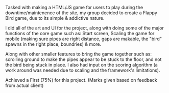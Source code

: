 Tasked with making a HTML/JS game for users to play during the downtime/maintenence of the site, my group decided to create a Flappy Bird game, due to its simple & addictive nature.

I did all of the art and UI for the project, along with doing some of the major functions of the core game such as: Start screen, Scaling the game for mobile (making sure pipes are right distance, gaps are makable, the "bird" spawns in the right place, boundries) & more.

Along with other smaller features to bring the game together such as: scrolling ground to make the pipes appear to be stuck to the floor, and not the bird being stuck in place. I also had input on the scoring algorithm (a work around was needed due to scaling and the framework's limitations).

Achieved a First (75%) for this project.
(Marks given based on feedback from actual client)
